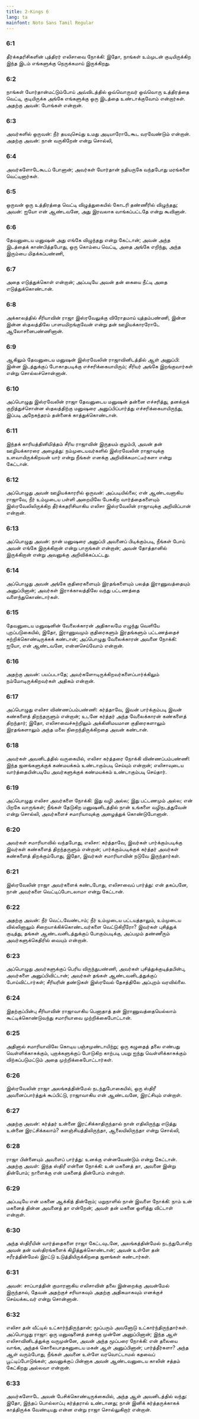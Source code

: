 ```yaml
---
title: 2-Kings 6
lang: ta
mainfont: Noto Sans Tamil Regular
---
```


###  6:1

தீர்க்கதரிசிகளின் புத்திரர் எலிசாவை நோக்கி: இதோ, நாங்கள் உம்முடன் குடியிருக்கிற இந்த இடம் எங்களுக்கு நெருக்கமாய் இருக்கிறது.

###  6:2

நாங்கள் யோர்தான்மட்டும்போய் அவ்விடத்தில் ஒவ்வொருவர் ஒவ்வொரு உத்திரத்தை வெட்டி, குடியிருக்க அங்கே எங்களுக்கு ஒரு இடத்தை உண்டாக்குவோம் என்றார்கள். அதற்கு அவன்: போங்கள் என்றான்.

###  6:3

அவர்களில் ஒருவன்: நீர் தயவுசெய்து உமது அடியாரோடேகூட வரவேண்டும் என்றான். அதற்கு அவன்: நான் வருகிறேன் என்று சொல்லி,

###  6:4

அவர்களோடேகூடப் போனான்; அவர்கள் யோர்தான் நதியருகே வந்தபோது மரங்களை வெட்டினார்கள்.

###  6:5

ஒருவன் ஒரு உத்திரத்தை வெட்டி விழுத்துகையில் கோடரி தண்ணீரில் விழுந்தது; அவன்: ஐயோ என் ஆண்டவனே, அது இரவலாக வாங்கப்பட்டதே என்று கூவினான்.

###  6:6

தேவனுடைய மனுஷன் அது எங்கே விழுந்தது என்று கேட்டான்; அவன் அந்த இடத்தைக் காண்பித்தபோது, ஒரு கொம்பை வெட்டி, அதை அங்கே எறிந்து, அந்த இரும்பை மிதக்கப்பண்ணி,

###  6:7

அதை எடுத்துக்கொள் என்றான்; அப்படியே அவன் தன் கையை நீட்டி அதை எடுத்துக்கொண்டான்.

###  6:8

அக்காலத்தில் சீரியாவின் ராஜா இஸ்ரவேலுக்கு விரோதமாய் யுத்தம்பண்ணி, இன்ன இன்ன ஸ்தலத்திலே பாளயமிறங்குவேன் என்று தன் ஊழியக்காரரோடே ஆலோசனைபண்ணினான்.

###  6:9

ஆகிலும் தேவனுடைய மனுஷன் இஸ்ரவேலின் ராஜாவினிடத்தில் ஆள் அனுப்பி: இன்ன இடத்துக்குப் போகாதபடிக்கு எச்சரிக்கையாயிரும்; சீரியர் அங்கே இறங்குவார்கள் என்று சொல்லச்சொன்னான்.

###  6:10

அப்பொழுது இஸ்ரவேலின் ராஜா தேவனுடைய மனுஷன் தன்னை எச்சரித்து, தனக்குக் குறித்துச்சொன்ன ஸ்தலத்திற்கு மனுஷரை அனுப்பிப்பார்த்து எச்சரிக்கையாயிருந்து, இப்படி அநேகந்தரம் தன்னைக் காத்துக்கொண்டான்.

###  6:11

இந்தக் காரியத்தினிமித்தம் சீரிய ராஜாவின் இருதயம் குழம்பி, அவன் தன் ஊழியக்காரரை அழைத்து: நம்முடையவர்களில் இஸ்ரவேலின் ராஜாவுக்கு உளவாயிருக்கிறவன் யார் என்று நீங்கள் எனக்கு அறிவிக்கமாட்டீர்களா என்று கேட்டான்.

###  6:12

அப்பொழுது அவன் ஊழியக்காரரில் ஒருவன்: அப்படியில்லை; என் ஆண்டவனாகிய ராஜாவே, நீர் உம்முடைய பள்ளி அறையிலே பேசுகிற வார்த்தைகளையும் இஸ்ரவேலிலிருக்கிற தீர்க்கதரிசியாகிய எலிசா இஸ்ரவேலின் ராஜாவுக்கு அறிவிப்பான் என்றான்.

###  6:13

அப்பொழுது அவன்: நான் மனுஷரை அனுப்பி அவனைப் பிடிக்கும்படி, நீங்கள் போய் அவன் எங்கே இருக்கிறான் என்று பாருங்கள் என்றான்; அவன் தோத்தானில் இருக்கிறான் என்று அவனுக்கு அறிவிக்கப்பட்டது.

###  6:14

அப்பொழுது அவன் அங்கே குதிரைகளையும் இரதங்களையும் பலத்த இராணுவத்தையும் அனுப்பினான்; அவர்கள் இராக்காலத்திலே வந்து பட்டணத்தை வளைந்துகொண்டார்கள்.

###  6:15

தேவனுடைய மனுஷனின் வேலைக்காரன் அதிகாலமே எழுந்து வெளியே புறப்படுகையில், இதோ, இராணுவமும் குதிரைகளும் இரதங்களும் பட்டணத்தைச் சுற்றிக்கொண்டிருக்கக் கண்டான்; அப்பொழுது வேலைக்காரன் அவனை நோக்கி: ஐயோ, என் ஆண்டவனே, என்னசெய்வோம் என்றான்.

###  6:16

அதற்கு அவன்: பயப்படாதே; அவர்களோடிருக்கிறவர்களைப்பார்க்கிலும் நம்மோடிருக்கிறவர்கள் அதிகம் என்றான்.

###  6:17

அப்பொழுது எலிசா விண்ணப்பம்பண்ணி: கர்த்தாவே, இவன் பார்க்கும்படி இவன் கண்களைத் திறந்தருளும் என்றான்; உடனே கர்த்தர் அந்த வேலைக்காரன் கண்களைத் திறந்தார்; இதோ, எலிசாவைச்சுற்றிலும் அக்கினிமயமான குதிரைகளாலும் இரதங்களாலும் அந்த மலை நிறைந்திருக்கிறதை அவன் கண்டான்.

###  6:18

அவர்கள் அவனிடத்தில் வருகையில், எலிசா கர்த்தரை நோக்கி விண்ணப்பம்பண்ணி: இந்த ஜனங்களுக்குக் கண்மயக்கம் உண்டாகும்படி செய்யும் என்றான்; எலிசாவுடைய வார்த்தையின்படியே அவர்களுக்குக் கண்மயக்கம் உண்டாகும்படி செய்தார்.

###  6:19

அப்பொழுது எலிசா அவர்களை நோக்கி: இது வழி அல்ல; இது பட்டணமும் அல்ல; என் பிறகே வாருங்கள்; நீங்கள் தேடுகிற மனுஷனிடத்தில் நான் உங்களை வழிநடத்துவேன் என்று சொல்லி, அவர்களைச் சமாரியாவுக்கு அழைத்துக் கொண்டுபோனான்.

###  6:20

அவர்கள் சமாரியாவில் வந்தபோது, எலிசா: கர்த்தாவே, இவர்கள் பார்க்கும்படிக்கு இவர்கள் கண்களைத் திறந்தருளும் என்றான்; பார்க்கும்படிக்குக் கர்த்தர் அவர்கள் கண்களைத் திறக்கும்போது, இதோ, இவர்கள் சமாரியாவின் நடுவே இருந்தார்கள்.

###  6:21

இஸ்ரவேலின் ராஜா அவர்களைக் கண்டபோது, எலிசாவைப் பார்த்து: என் தகப்பனே, நான் அவர்களை வெட்டிப்போடலாமா என்று கேட்டான்.

###  6:22

அதற்கு அவன்: நீர் வெட்டவேண்டாம்; நீர் உம்முடைய பட்டயத்தாலும், உம்முடைய வில்லினாலும் சிறையாக்கிக்கொண்டவர்களை வெட்டுகிறீரோ? இவர்கள் புசித்துக் குடித்து, தங்கள் ஆண்டவனிடத்துக்குப் போகும்படிக்கு, அப்பமும் தண்ணீரும் அவர்களுக்கெதிரில் வையும் என்றான்.

###  6:23

அப்பொழுது அவர்களுக்குப் பெரிய விருந்துபண்ணி, அவர்கள் புசித்துக்குடித்தபின்பு, அவர்களை அனுப்பிவிட்டான்; அவர்கள் தங்கள் ஆண்டவனிடத்துக்குப் போய்விட்டார்கள்; சீரியரின் தண்டுகள் இஸ்ரவேல் தேசத்திலே அப்புறம் வரவில்லை.

###  6:24

இதற்குப்பின்பு சீரியாவின் ராஜாவாகிய பெனாதாத் தன் இராணுவத்தையெல்லாம் கூட்டிக்கொண்டுவந்து சமாரியாவை முற்றிக்கைபோட்டான்.

###  6:25

அதினால் சமாரியாவிலே கொடிய பஞ்சமுண்டாயிற்று; ஒரு கழுதைத் தலை எண்பது வெள்ளிக்காசுக்கும், புறாக்களுக்குப் போடுகிற காற்படி பயறு ஐந்து வெள்ளிக்காசுக்கும் விற்கப்படுமட்டும் அதை முற்றிக்கைபோட்டார்கள்.

###  6:26

இஸ்ரவேலின் ராஜா அலங்கத்தின்மேல் நடந்துபோகையில், ஒரு ஸ்திரீ அவனைப்பார்த்துக் கூப்பிட்டு, ராஜாவாகிய என் ஆண்டவனே, இரட்சியும் என்றாள்.

###  6:27

அதற்கு அவன்: கர்த்தர் உன்னை இரட்சிக்காதிருந்தால் நான் எதிலிருந்து எடுத்து உன்னை இரட்சிக்கலாம்? களஞ்சியத்திலிருந்தா, ஆலையிலிருந்தா என்று சொல்லி,

###  6:28

ராஜா பின்னையும் அவளைப் பார்த்து: உனக்கு என்னவேண்டும் என்று கேட்டான். அதற்கு அவள்: இந்த ஸ்திரீ என்னை நோக்கி: உன் மகனைத் தா, அவனை இன்று தின்போம்; நாளைக்கு என் மகனைத் தின்போம் என்றாள்.

###  6:29

அப்படியே என் மகனை ஆக்கித் தின்றோம்; மறுநாளில் நான் இவளை நோக்கி: நாம் உன் மகனைத் தின்ன அவனைத் தா என்றேன்; அவள் தன் மகனை ஒளித்து விட்டாள் என்றாள்.

###  6:30

அந்த ஸ்திரீயின் வார்த்தைகளை ராஜா கேட்டவுடனே, அலங்கத்தின்மேல் நடந்துபோகிற அவன் தன் வஸ்திரங்களைக் கிழித்துக்கொண்டான்; அவன் உள்ளே தன் சரீரத்தின்மேல் இரட்டு உடுத்தியிருக்கிறதை ஜனங்கள் கண்டார்கள்.

###  6:31

அவன்: சாப்பாத்தின் குமாரனாகிய எலிசாவின் தலை இன்றைக்கு அவன்மேல் இருந்தால், தேவன் அதற்குச் சரியாகவும் அதற்கு அதிகமாகவும் எனக்குச் செய்யக்கடவர் என்று சொன்னான்.

###  6:32

எலிசா தன் வீட்டில் உட்கார்ந்திருந்தான்; மூப்பரும் அவனோடு உட்கார்ந்திருந்தார்கள். அப்பொழுது ராஜா: ஒரு மனுஷனைத் தனக்கு முன்னே அனுப்பினான்; இந்த ஆள் எலிசாவினிடத்துக்கு வருமுன்னே, அவன் அந்த மூப்பரை நோக்கி: என் தலையை வாங்க, அந்தக் கொலைபாதகனுடைய மகன் ஆள் அனுப்பினான்; பார்த்தீர்களா? அந்த ஆள் வரும்போது, நீங்கள் அவனை உள்ளே வரவொட்டாமல் கதவைப் பூட்டிப்போடுங்கள்; அவனுக்குப் பின்னாக அவன் ஆண்டவனுடைய காலின் சத்தம் கேட்கிறது அல்லவா என்றான்.

###  6:33

அவர்களோடே அவன் பேசிக்கொண்டிருக்கையில், அந்த ஆள் அவனிடத்தில் வந்து: இதோ, இந்தப் பொல்லாப்பு கர்த்தரால் உண்டானது; நான் இனிக் கர்த்தருக்காகக் காத்திருக்க வேண்டியது என்ன என்று ராஜா சொல்லுகிறார் என்றான்.

